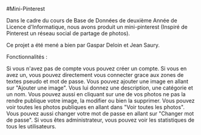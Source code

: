 #Mini-Pinterest

Dans le cadre du cours de Base de Données de deuxième Année de Licence d'Informatique, nous avons produit un mini-pinterest (Inspiré de Pinterest un réseau social de partage de photos).

Ce projet a été mené a bien par Gaspar Deloin et Jean Saury.

Fonctionnalités :

Si vous n'avez pas de compte vous pouvez créer un compte.
Si vous en avez un, vous pouvez directement vous connecter grace aux zones de textes pseudo et mot de passe.
Vous pouvez ajouter une image en allant sur "Ajouter une image". Vous lui donnez une description, une catégorie et un nom.
Vous pouvez aussi en cliquant sur une de vos photos ne pas la rendre publique votre image, la modifier ou bien la supprimer.
Vous pouvez voir toutes les photos publiques en allant dans "Voir toutes les photos".
Vous pouvez aussi changer votre mot de passe en allant sur "Changer mot de passe".
Si vous êtes administrateur, vous pouvez voir les statistiques de tous les utilisateurs.
